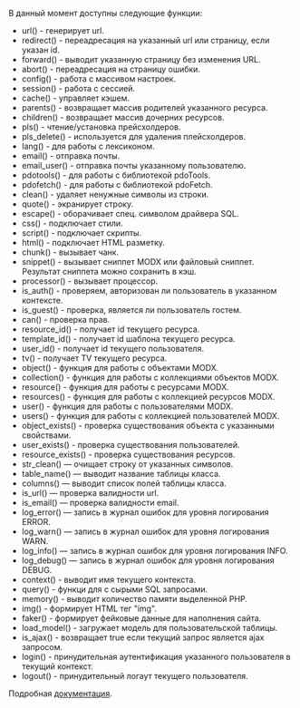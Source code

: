 В данный момент доступны следующие функции:
* url() - генерирует url.
* redirect() - переадресация на указанный url или страницу, если указан id.
* forward() - выводит указанную страницу без изменения URL.
* abort() - переадресация на страницу ошибки.
* config() - работа с массивом настроек.
* session() - работа с сессией.
* cache() - управляет кэшем.
* parents() - возвращает массив родителей указанного ресурса. 
* children() - возвращает массив дочерних ресурсов.
* pls() - чтение/установка прейсхолдеров.
* pls_delete() - используется для удаления плейсхолдеров.
* lang() - для работы с лексиконом.
* email() - отправка почты.
* email_user() - отправка почты указанному пользователю.
* pdotools() - для работы с библиотекой pdoTools.
* pdofetch() - для работы с библиотекой pdoFetch.
* clean() - удаляет ненужные символы из строки.
* quote() - экранирует строку.
* escape() - оборачивает спец. символом драйвера SQL.
* css() - подключает стили.
* script() - подключает скрипты.
* html() - подключает HTML разметку.
* chunk() - вызывает чанк.
* snippet() - вызывает сниппет MODX или файловый сниппет. Результат сниппета можно сохранить в кэш.
* processor() - вызывает процессор.
* is_auth() - проверяем, авторизован ли пользователь в указанном контексте.
* is_guest() - проверка, является ли пользователь гостем.
* can() - проверка прав.
* resource_id() - получает id текущего ресурса. 
* template_id() - получает id шаблона текущего ресурса.
* user_id() - получает id текущего пользователя. 
* tv() - получает TV текущего ресурса. 
* object() - функция для работы с объектами MODX.
* collection() - функция для работы с коллекциями объектов MODX.
* resource() - функция для работы с ресурсами MODX.
* resources() - функция для работы с коллекцией ресурсов MODX.
* user() - функция для работы с пользователями MODX.
* users() - функция для работы с коллекцией пользователей MODX.
* object_exists() - проверка существования объекта с указанными свойствами.
* user_exists() - проверка существования пользователей.
* resource_exists() - проверка существования ресурсов.
* str_clean() — очищает строку от указанных символов.
* table_name() — выводит название таблицы класса.
* columns() — выводит список полей таблицы класса.
* is_url() — проверка валидности url.
* is_email() — проверка валидности email.
* log_error() — запись в журнал ошибок для уровня логирования ERROR.
* log_warn() — запись в журнал ошибок для уровня логирования WARN.
* log_info() — запись в журнал ошибок для уровня логирования INFO.
* log_debug() — запись в журнал ошибок для уровня логирования DEBUG.
* context() - выводит имя текущего контекста.
* query() - функци для с сырыми SQL запросами.
* memory() - выводит количество памяти выделенной PHP.
* img() - формирует HTML тег "img".
* faker() - формирует фейковые данные для наполнения сайта.
* load_model() - загружает модель для пользовательской таблицы.
* is_ajax() - возвращает true если текущий запрос является ajax запросом.
* login() - принудительная аутентификация указанного пользователя в текущий контекст.
* logout() - принудительный логаут текущего пользователя.

Подробная [документация](https://modzone.ru/documentation/modhelpers/).